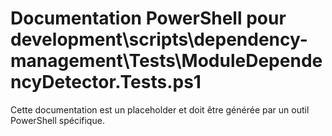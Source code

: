 # Documentation PowerShell pour development\scripts\dependency-management\Tests\ModuleDependencyDetector.Tests.ps1

Cette documentation est un placeholder et doit être générée par un outil PowerShell spécifique.
